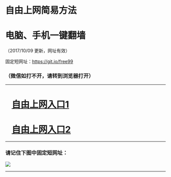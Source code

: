 ﻿# 自由上网简易方法

# 电脑、手机一键翻墙

（2017/10/09 更新，网址有效）

固定短网址：https://git.io/free99

### （微信如打不开，请转到浏览器打开）


***





# &nbsp;&nbsp; <a href="http://ft2529311303.fwq-tz-1001.info/fwqtz01.html?t=100900117069 " target="_blank">自由上网入口1</a>
# &nbsp;&nbsp; <a href="http://ft86135955.fwq-tz-1002.info/fwqtz02.html?t=100900120893 " target="_blank">自由上网入口2</a>
***

### 请记住下图中固定短网址：

<img src="https://s3-us-west-2.amazonaws.com/fwq-1001/yjfq-20170905okok.png" /> 


***


